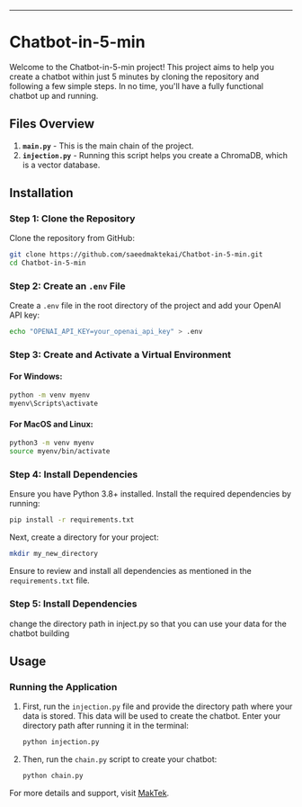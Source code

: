 
---

# Chatbot-in-5-min

Welcome to the Chatbot-in-5-min project! This project aims to help you create a chatbot within just 5 minutes by cloning the repository and following a few simple steps. In no time, you'll have a fully functional chatbot up and running.

## Files Overview

1. **`main.py`** - This is the main chain of the project.
2. **`injection.py`** - Running this script helps you create a ChromaDB, which is a vector database.

## Installation

### Step 1: Clone the Repository

Clone the repository from GitHub:

```bash
git clone https://github.com/saeedmaktekai/Chatbot-in-5-min.git
cd Chatbot-in-5-min
```

### Step 2: Create an `.env` File

Create a `.env` file in the root directory of the project and add your OpenAI API key:

```bash
echo "OPENAI_API_KEY=your_openai_api_key" > .env
```

### Step 3: Create and Activate a Virtual Environment

#### For Windows:

```bash
python -m venv myenv
myenv\Scripts\activate
```

#### For MacOS and Linux:

```bash
python3 -m venv myenv
source myenv/bin/activate
```

### Step 4: Install Dependencies

Ensure you have Python 3.8+ installed. Install the required dependencies by running:

```bash
pip install -r requirements.txt
```

Next, create a directory for your project:

```bash
mkdir my_new_directory
```

Ensure to review and install all dependencies as mentioned in the `requirements.txt` file.
### Step 5: Install Dependencies
change the directory path in inject.py so that you can use your data for the chatbot building 


## Usage

### Running the Application

1. First, run the `injection.py` file and provide the directory path where your data is stored. This data will be used to create the chatbot. Enter your directory path after running it in the terminal:

    ```bash
    python injection.py
    ```

2. Then, run the `chain.py` script to create your chatbot:

    ```bash
    python chain.py
    ```

For more details and support, visit [MakTek](https://www.maktekai.com).


